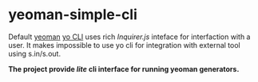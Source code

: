 # yeoman-simple-cli

Default [yeoman](http://yeoman.io) [yo CLI](https://github.com/yeoman/yo)  uses rich *Inquirer.js* inteface for interfaction with a user. 
It makes impossible to use yo cli for integration with external tool using s.in/s.out.

**The project provide *lite* cli interface for running yeoman generators.**
